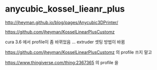 # anycubic_kossel_lieanr_plus


http://jheyman.github.io/blog/pages/Anycubic3DPrinter/


https://github.com/jheyman/KosselLinearPlusCustomz


cura 3.6 에서 profile이 좀 바뀌었음 ... extruder 셋팅 방법이 바뀜

https://github.com/jheyman/KosselLinearPlusCustomz 의 profile 쓰지 말고

https://www.thingiverse.com/thing:2367365 의 profile 을 

